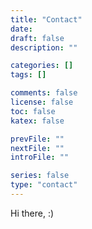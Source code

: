 ```yaml
---
title: "Contact"
date:
draft: false
description: ""

categories: []
tags: []

comments: false
license: false
toc: false
katex: false

prevFile: ""
nextFile: ""
introFile: ""

series: false
type: "contact"
---
```


Hi there, :)
